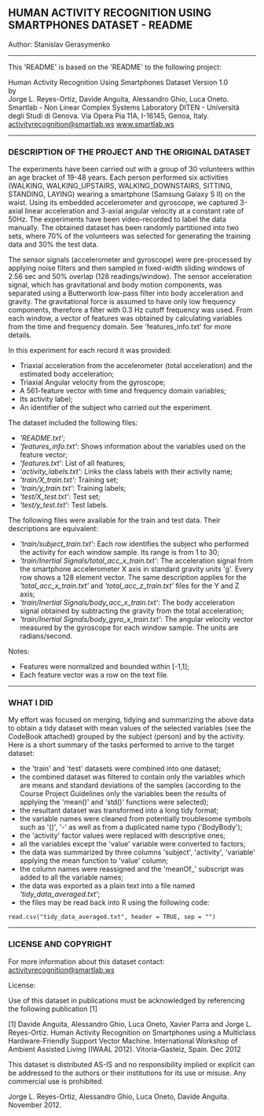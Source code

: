 ## HUMAN ACTIVITY RECOGNITION USING SMARTPHONES DATASET - README
Author: Stanislav Gerasymenko


---
This 'README' is based on the 'README' to the following project:

Human Activity Recognition Using Smartphones Dataset
Version 1.0  
by  
Jorge L. Reyes-Ortiz, Davide Anguita, Alessandro Ghio, Luca Oneto.
Smartlab - Non Linear Complex Systems Laboratory
DITEN - Università degli Studi di Genova.
Via Opera Pia 11A, I-16145, Genoa, Italy.
activityrecognition@smartlab.ws
www.smartlab.ws



---
### DESCRIPTION OF THE PROJECT AND THE ORIGINAL DATASET

The experiments have been carried out with a group of 30 volunteers within an age bracket of 19-48 years. Each person performed six activities (WALKING, WALKING_UPSTAIRS, WALKING_DOWNSTAIRS, SITTING, STANDING, LAYING) wearing a smartphone (Samsung Galaxy S II) on the waist. Using its embedded accelerometer and gyroscope, we captured 3-axial linear acceleration and 3-axial angular velocity at a constant rate of 50Hz. The experiments have been video-recorded to label the data manually. The obtained dataset has been randomly partitioned into two sets, where 70% of the volunteers was selected for generating the training data and 30% the test data. 

The sensor signals (accelerometer and gyroscope) were pre-processed by applying noise filters and then sampled in fixed-width sliding windows of 2.56 sec and 50% overlap (128 readings/window). The sensor acceleration signal, which has gravitational and body motion components, was separated using a Butterworth low-pass filter into body acceleration and gravity. The gravitational force is assumed to have only low frequency components, therefore a filter with 0.3 Hz cutoff frequency was used. From each window, a vector of features was obtained by calculating variables from the time and frequency domain. See 'features_info.txt' for more details. 



In this experiment for each record it was provided:

- Triaxial acceleration from the accelerometer (total acceleration) and the estimated body acceleration; 
- Triaxial Angular velocity from the gyroscope; 
- A 561-feature vector with time and frequency domain variables; 
- Its activity label; 
- An identifier of the subject who carried out the experiment.
  
  
  
The dataset included the following files:

- *'README.txt'*; 
- *'features_info.txt'*: Shows information about the variables used on the feature vector; 
- *'features.txt'*: List of all features; 
- *'activity_labels.txt'*: Links the class labels with their activity name; 
- *'train/X_train.txt'*: Training set; 
- *'train/y_train.txt'*: Training labels; 
- *'test/X_test.txt'*: Test set; 
- *'test/y_test.txt'*: Test labels.



The following files were available for the train and test data. Their descriptions are equivalent:

- *'train/subject_train.txt'*: Each row identifies the subject who performed the activity for each window sample. Its range is from 1 to 30; 
- *'train/Inertial Signals/total_acc_x_train.txt'*: The acceleration signal from the smartphone accelerometer X axis in standard gravity units 'g'. Every row shows a 128 element vector. The same description applies for the *'total_acc_x_train.txt'* and *'total_acc_z_train.txt'* files for the Y and Z axis; 
- *'train/Inertial Signals/body_acc_x_train.txt'*: The body acceleration signal obtained by subtracting the gravity from the total acceleration; 
- *'train/Inertial Signals/body_gyro_x_train.txt'*: The angular velocity vector measured by the gyroscope for each window sample. The units are radians/second. 



Notes:

- Features were normalized and bounded within [-1,1]; 
- Each feature vector was a row on the text file.



---
### WHAT I DID

My effort was focused on merging, tidying and summarizing the above data to obtain a tidy dataset with mean values of the selected variables (see the CodeBook attached) grouped by the subject (person) and by the activity.  
Here is a short summary of the tasks performed to arrive to the target dataset:
  
- the 'train' and 'test' datasets were combined into one dataset; 
- the combined dataset was filtered to contain only the variables which are means and standard deviations of the samples (according to the Course Project Guidelines only the variables been the results of applying the 'mean()' and 'std()' functions were selected); 
- the resultant dataset was transformed into a long tidy format;
- the variable names were cleaned from potentially troublesome symbols such as '()', '-' as well as from a duplicated name typo ('BodyBody');
- the 'activity' factor values were replaced with descriptive ones;
- all the variables except the 'value' variable were converted to factors;
- the data was summarized by three columns 'subject', 'activity', 'variable' applying the mean function to 'value' column;
- the column names were reassigned and the 'meanOf_' subscript was added to all the variable names;
- the data was exported as a plain text into a file named *'tidy_data_averaged.txt'*;
- the files may be read back into R using the following code:

```{r}
read.csv("tidy_data_averaged.txt", header = TRUE, sep = "")
```



---

### LICENSE AND COPYRIGHT

For more information about this dataset contact: activityrecognition@smartlab.ws



License:

Use of this dataset in publications must be acknowledged by referencing the following publication [1] 

[1] Davide Anguita, Alessandro Ghio, Luca Oneto, Xavier Parra and Jorge L. Reyes-Ortiz. Human Activity Recognition on Smartphones using a Multiclass Hardware-Friendly Support Vector Machine. International Workshop of Ambient Assisted Living (IWAAL 2012). Vitoria-Gasteiz, Spain. Dec 2012

This dataset is distributed AS-IS and no responsibility implied or explicit can be addressed to the authors or their institutions for its use or misuse. Any commercial use is prohibited.

Jorge L. Reyes-Ortiz, Alessandro Ghio, Luca Oneto, Davide Anguita. November 2012.  
  
